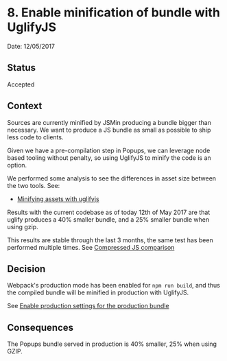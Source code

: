 # 8. Enable minification of bundle with UglifyJS

Date: 12/05/2017

## Status

Accepted

## Context

Sources are currently minified by JSMin producing a bundle bigger than
necessary. We want to produce a JS bundle as small as possible to ship less
code to clients.

Given we have a pre-compilation step in Popups, we can leverage node based
tooling without penalty, so using UglifyJS to minify the code is an option.

We performed some analysis to see the differences in asset size between the two
tools. See:

* [Minifying assets with uglifyjs][1]

Results with the current codebase as of today 12th of May 2017 are that uglify
produces a 40% smaller bundle, and a 25% smaller bundle when using gzip.

This results are stable through the last 3 months, the same test has been
performed multiple times. See [Compressed JS comparison][2]

## Decision

Webpack's production mode has been enabled for `npm run build`, and thus the
compiled bundle will be minified in production with UglifyJS.

See [Enable production settings for the production bundle][3]

## Consequences

The Popups bundle served in production is 40% smaller, 25% when using GZIP.


[1]: https://www.mediawiki.org/wiki/Extension:Popups/Minifying_assets_with_uglifyjs
[2]: https://www.mediawiki.org/wiki/User:JHernandez_(WMF)/Compressed_JS_comparison
[3]: https://github.com/wikimedia/mediawiki-extensions-Popups/commit/7bd29bb0582fc3d592ce2c242ac12df205d3a537
